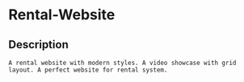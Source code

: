 # Rental-Website
## Description
    A rental website with modern styles. A video showcase with grid layout. A perfect website for rental system.
